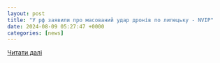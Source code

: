 ```yaml
---
layout: post
title: "У рф заявили про масований удар дронів по липецьку - NVIP"
date: 2024-08-09 05:27:47 +0000
categories: [news]
---
```


[Читати далі](https://nvip.com.ua/2024/08/09/u-rf-zaiavyly-pro-masovanyi-udar-droniv-po-lypetsku/)
